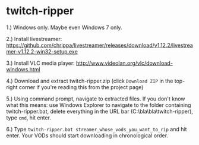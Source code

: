 # twitch-ripper

1.) Windows only. Maybe even Windows 7 only.

2.) Install livestreamer: https://github.com/chrippa/livestreamer/releases/download/v1.12.2/livestreamer-v1.12.2-win32-setup.exe

3.) Install VLC media player: http://www.videolan.org/vlc/download-windows.html

4.) Download and extract twitch-ripper.zip (click `Download ZIP` in the top-right corner if you're reading this from the project page)

5.) Using command prompt, navigate to extracted files. If you don't know what this means: use Windows Explorer to navigate to the folder containing twitch-ripper.bat, delete everything in the URL bar (C:\bla\bla\twitch-ripper), type `cmd`, hit enter.

6.) Type `twitch-ripper.bat streamer_whose_vods_you_want_to_rip` and hit enter. Your VODs should start downloading in chronological order.
